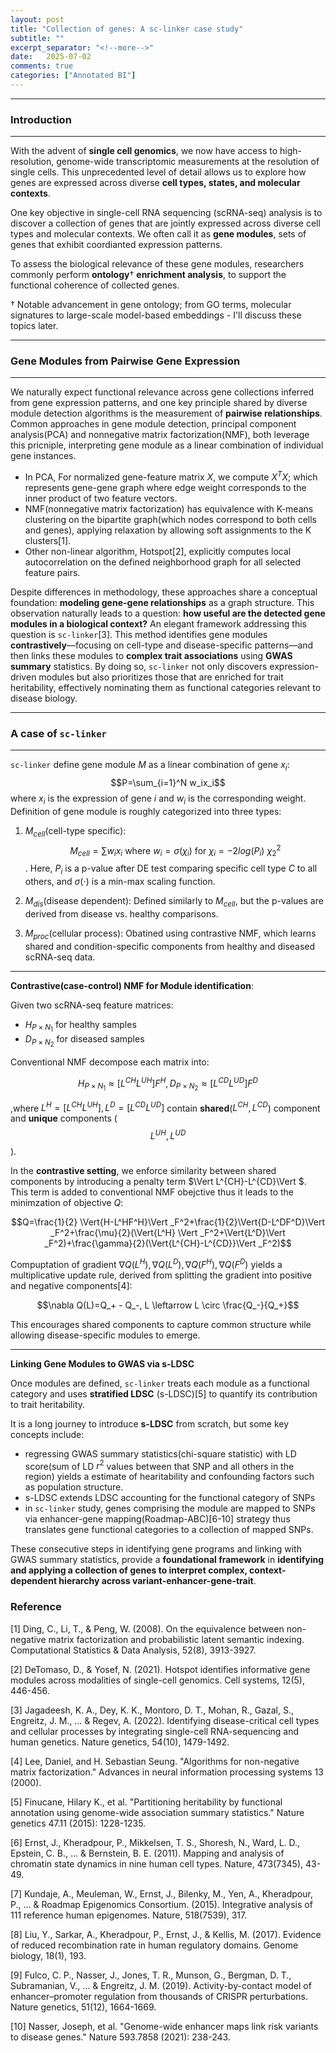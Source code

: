 ```yaml
---
layout: post
title: "Collection of genes: A sc-linker case study"
subtitle: ""
excerpt_separator: "<!--more-->"
date:	2025-07-02
comments: true
categories: ["Annotated BI"]
---
```


---
### Introduction
---

With the advent of **single cell genomics**, we now have access to high-resolution, genome-wide transcriptomic measurements at the resolution of single cells. This unprecedented level of detail allows us to explore how genes are expressed across diverse **cell types, states, and molecular contexts**. 

One key objective in single-cell RNA sequencing (scRNA-seq) analysis is to discover a collection of genes that are jointly expressed across diverse cell types and molecular contexts. We often call it as **gene modules**, sets of genes that exhibit coordianted expression patterns.

To assess the biological relevance of these gene modules, researchers commonly perform **ontology**$\dagger$ **enrichment analysis**, to support the functional coherence of collected genes. 

$\dagger$ Notable advancement in gene ontology; from GO terms, molecular signatures to large-scale model-based embeddings - I'll discuss these topics later.

---
### Gene Modules from Pairwise Gene Expression
---

We naturally expect functional relevance across gene collections inferred from gene expression patterns, and one key principle shared by diverse module detection algorithms is the measurement of **pairwise relationships**. Common approaches in gene module detection, principal component analysis(PCA) and nonnegative matrix factorization(NMF), both leverage this pricniple, interpreting gene module as a linear combination of individual gene instances. 
- In PCA, For normalized gene-feature matrix $X$, we compute $X^TX$; which represents gene-gene graph where edge weight corresponds to the inner product of two feature vectors.
- NMF(nonnegative matrix factorization) has equivalence with K-means clustering on the bipartite graph(which nodes correspond to both cells and genes), applying relaxation by allowing soft assignments to the K clusters[1].
- Other non-linear algorithm, Hotspot[2], explicitly computes local autocorrelation on the defined neighborhood graph for all selected feature pairs.

Despite differences in methodology, these approaches share a conceptual foundation: **modeling gene-gene relationships** as a graph structure. This observation naturally leads to a question: **how useful are the detected gene modules in a biological context?** An elegant framework addressing this question is `sc-linker`[3]. This method identifies gene modules **contrastively**—focusing on cell-type and disease-specific patterns—and then links these modules to **complex trait associations** using **GWAS summary** statistics. By doing so, `sc-linker` not only discovers expression-driven modules but also prioritizes those that are enriched for trait heritability, effectively nominating them as functional categories relevant to disease biology.

---
### A case of `sc-linker`
---
`sc-linker` define gene module $M$ as a linear combination of gene $x_i$:
$$P=\sum_{i=1}^N w_ix_i$$
where $x_i$ is the expression of gene $i$ and $w_i$ is the corresponding weight. Definition of gene module is roughly categorized into three types: 
1. $M_{cell}$(cell-type specific): $$M_{cell}=\sum w_ix_i \text{ where } w_i=\sigma(\chi_i) \text{ for } \chi_i=-2log(P_i)~\chi_2^2$$. Here, $P_i$ is a p-value after DE test comparing specific cell type $C$ to all others, and $\sigma(\cdot)$ is a min-max scaling function.
  
2. $M_{dis}$(disease dependent): Defined similarly to $M_{cell}$, but the p-values are derived from disease vs. healthy comparisons.

3. $M_{proc}$(cellular process): Obatined using contrastive NMF, which learns shared and condition-specific components from healthy and diseased scRNA-seq data.

---
**Contrastive(case-control) NMF for Module identification**:

Given two scRNA-seq feature matrices:
- $H_{P\times N_1}$ for healthy samples
- $D_{P\times N_2}$ for diseased samples
  
Conventional NMF decompose each matrix into:

$$H_{P\times N_1}\approx [L^{CH}L^{UH}]F^H, D_{P\times N_2}\approx [L^{CD}L^{UD}]F^D$$

,where $L^H=[L^{CH} L^{UH}], L^D=[L^{CD}L^{UD}]$ contain **shared**($L^{CH}, L^{CD}$) component and **unique** components ($$L^{UH}, L^{UD}$$).

In the **contrastive setting**, we enforce similarity between shared components by introducing a penalty term $\Vert L^{CH}-L^{CD}\Vert $. This term is added to conventional NMF obejctive thus it leads to the minimzation of objective $Q$:

$$Q=\frac{1}{2} \Vert{H-L^HF^H}\Vert _F^2+\frac{1}{2}\Vert{D-L^DF^D}\Vert _F^2+\frac{\mu}{2}(\Vert{L^H} \Vert _F^2+\Vert{L^D}\Vert _F^2)+\frac{\gamma}{2}(\Vert{L^{CH}-L^{CD}}\Vert _F^2)$$

Compuptation of gradient $\nabla Q(L^H), \nabla Q(L^D), \nabla Q(F^H), \nabla Q(F^D)$ yields a multiplicative update rule, derived from splitting the gradient into positive and negative components[4]:

$$\nabla Q(L)=Q_+ - Q_-, L \leftarrow L \circ \frac{Q_-}{Q_+}$$

This encourages shared components to capture common structure while allowing disease-specific modules to emerge.

---
**Linking Gene Modules to GWAS via s-LDSC**

Once modules are defined, `sc-linker` treats each module as a functional category and uses **stratified LDSC** (s-LDSC)[5] to quantify its contribution to trait heritability.

It is a long journey to introduce **s-LDSC** from scratch, but some key concepts include:
- regressing GWAS summary statistics(chi-square statistic) with LD score(sum of LD $r^2$ values between that SNP and all others in the region) yields a estimate of hearitability and confounding factors such as population structure.
- s-LDSC extends LDSC accounting for the functional category of SNPs
- in `sc-linker` study, genes comprising the module are mapped to SNPs via enhancer-gene mapping(Roadmap-ABC)[6-10] strategy thus translates gene functional categories to a collection of mapped SNPs.

These consecutive steps in identifying gene programs and linking with GWAS summary statistics, provide a **foundational framework** in **identifying and applying a collection of genes to interpret complex, context-dependent hierarchy across variant-enhancer-gene-trait**.

### Reference
[1] Ding, C., Li, T., & Peng, W. (2008). On the equivalence between non-negative matrix factorization and probabilistic latent semantic indexing. Computational Statistics & Data Analysis, 52(8), 3913-3927.

[2] DeTomaso, D., & Yosef, N. (2021). Hotspot identifies informative gene modules across modalities of single-cell genomics. Cell systems, 12(5), 446-456.

[3] Jagadeesh, K. A., Dey, K. K., Montoro, D. T., Mohan, R., Gazal, S., Engreitz, J. M., ... & Regev, A. (2022). Identifying disease-critical cell types and cellular processes by integrating single-cell RNA-sequencing and human genetics. Nature genetics, 54(10), 1479-1492.

[4] Lee, Daniel, and H. Sebastian Seung. "Algorithms for non-negative matrix factorization." Advances in neural information processing systems 13 (2000).

[5] Finucane, Hilary K., et al. "Partitioning heritability by functional annotation using genome-wide association summary statistics." Nature genetics 47.11 (2015): 1228-1235.

[6] Ernst, J., Kheradpour, P., Mikkelsen, T. S., Shoresh, N., Ward, L. D., Epstein, C. B., ... & Bernstein, B. E. (2011). Mapping and analysis of chromatin state dynamics in nine human cell types. Nature, 473(7345), 43-49.

[7] Kundaje, A., Meuleman, W., Ernst, J., Bilenky, M., Yen, A., Kheradpour, P., ... & Roadmap Epigenomics Consortium. (2015). Integrative analysis of 111 reference human epigenomes. Nature, 518(7539), 317.

[8] Liu, Y., Sarkar, A., Kheradpour, P., Ernst, J., & Kellis, M. (2017). Evidence of reduced recombination rate in human regulatory domains. Genome biology, 18(1), 193.

[9] Fulco, C. P., Nasser, J., Jones, T. R., Munson, G., Bergman, D. T., Subramanian, V., ... & Engreitz, J. M. (2019). Activity-by-contact model of enhancer–promoter regulation from thousands of CRISPR perturbations. Nature genetics, 51(12), 1664-1669.

[10] Nasser, Joseph, et al. "Genome-wide enhancer maps link risk variants to disease genes." Nature 593.7858 (2021): 238-243.
